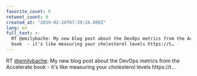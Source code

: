 ```yaml
---
favorite_count: 0
retweet_count: 0
created_at: "2019-02-20T07:39:24.000Z"
lang: en
full_text: >-
  RT @emilybache: My new blog post about the DevOps metrics from the Accelerate
  book  - it's like measuring your cholesterol levels https://t…
---
```


RT [@emilybache](https://twitter.com/emilybache): My new blog post about the
DevOps metrics from the Accelerate book - it's like measuring your cholesterol
levels https://t…
